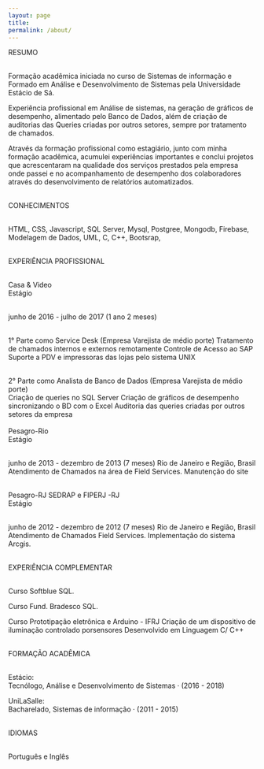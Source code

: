 ```yaml
---
layout: page
title: 
permalink: /about/
---
```

RESUMO <br><br>

<p>Formação acadêmica iniciada no curso de Sistemas de informação
e Formado em Análise e Desenvolvimento de Sistemas pela Universidade Estácio de Sá.</p>

Experiência profissional em Análise de sistemas, na geração de gráficos
de desempenho, alimentado pelo Banco de Dados, além de criação de auditorias das Queries
criadas por outros setores, sempre por tratamento de chamados.

Através da formação profissional como estagiário, junto com
minha formação acadêmica, acumulei experiências importantes
e conclui projetos que acrescentaram na qualidade dos serviços
prestados pela empresa onde passei e no acompanhamento de
desempenho dos colaboradores através do desenvolvimento de
relatórios automatizados.<br><br>

CONHECIMENTOS <br><br>
             
HTML, CSS, Javascript, SQL Server, Mysql, Postgree, 
Mongodb, Firebase, Modelagem de Dados, UML, C, C++, Bootsrap,<br><br>

EXPERIÊNCIA PROFISSIONAL<br><br>

Casa & Video<br>
Estágio<br><br>

junho de 2016 - julho de 2017 (1 ano 2 meses) <br><br>

1° Parte como Service Desk (Empresa Varejista de médio porte)
Tratamento de chamados internos e externos remotamente
Controle de Acesso ao SAP
Suporte a PDV e impressoras das lojas pelo sistema UNIX<br><br>

2° Parte como Analista de Banco de Dados (Empresa Varejista de médio
porte)<br>
Criação de queries no SQL Server
Criação de gráficos de desempenho sincronizando o BD com o Excel
Auditoria das queries criadas por outros setores da empresa
<br><br>
Pesagro-Rio<br>
Estágio<br><br>

junho de 2013 - dezembro de 2013 (7 meses)
Rio de Janeiro e Região, Brasil
Atendimento de Chamados na área de Field Services. Manutenção do site<br><br>

Pesagro-RJ
SEDRAP e FIPERJ -RJ<br>
Estágio<br><br>

junho de 2012 - dezembro de 2012 (7 meses)
Rio de Janeiro e Região, Brasil
Atendimento de Chamados Field Services. Implementação do sistema Arcgis.<br><br>

EXPERIÊNCIA COMPLEMENTAR<br><br>

Curso Softblue SQL. 

Curso Fund. Bradesco SQL.

Curso Prototipação eletrônica e Arduino - IFRJ
Criação de um dispositivo de iluminação controlado porsensores 							Desenvolvido em
Linguagem C/ C++<br><br>

FORMAÇÃO ACADÊMICA  <br><br>

Estácio: <br>
Tecnólogo, Análise e Desenvolvimento de Sistemas · (2016 - 2018)<br>

UniLaSalle: <br>
Bacharelado, Sistemas de informação · (2011 - 2015)<br><br>


IDIOMAS<br><br>

													
Português e Inglês 